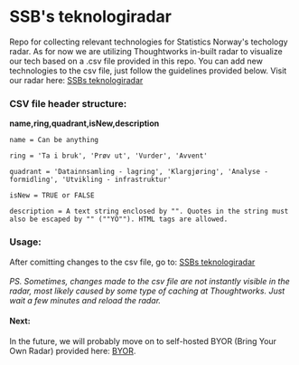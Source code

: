 # SSB's teknologiradar

Repo for collecting relevant technologies for Statistics Norway's techology radar. As for now we are utilizing Thoughtworks in-built radar to visualize our tech based on a .csv file provided in this repo. You can add new technologies to the csv file, just follow the guidelines provided below. Visit our radar here: [SSBs teknologiradar](https://radar.thoughtworks.com/?sheetId=https%3A%2F%2Fraw.githubusercontent.com%2Fstatisticsnorway%2Fteknologiradar%2Fmain%2FSSB%2520-%2520Teknologiradar.csv)

### CSV file header structure:

<strong>name,ring,quadrant,isNew,description</strong> 

`name = Can be anything`

`ring = 'Ta i bruk', 'Prøv ut', 'Vurder', 'Avvent'`

`quadrant = 'Datainnsamling - lagring', 'Klargjøring', 'Analyse - formidling', 'Utvikling - infrastruktur'`

`isNew = TRUE or FALSE`

`description = A text string enclosed by "". Quotes in the string must also be escaped by "" (""YO""). HTML tags are allowed.`

### Usage:

After comitting changes to the csv file, go to: [SSBs teknologiradar](https://radar.thoughtworks.com/?sheetId=https%3A%2F%2Fraw.githubusercontent.com%2Fstatisticsnorway%2Fteknologiradar%2Fmain%2FSSB%2520-%2520Teknologiradar.csv)
<br><br>
*PS. Sometimes, changes made to the csv file are not instantly visible in the radar, most likely caused by some type of caching at Thoughtworks. Just wait a few minutes and reload the radar.*

#### Next:
In the future, we will probably move on to self-hosted BYOR (Bring Your Own Radar) provided here: [BYOR](https://github.com/thoughtworks/build-your-own-radar).
